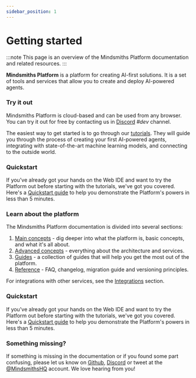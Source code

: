 ```yaml
---
sidebar_position: 1
---
```


# Getting started

:::note
This page is an overview of the Mindsmiths Platform documentation and related resources.
:::

**Mindsmiths Platform** is a platform for creating AI-first solutions.
It is a set of tools and services that allow you to create and deploy AI-powered agents.


### Try it out

Mindsmiths Platform is cloud-based and can be used from any browser. You can try it out for free
by contacting us in [Discord](https://discord.gg/mindsmiths) *#dev* channel.

The easiest way to get started is to go through our [tutorials](/docs/tutorials/getting-started).
They will guide you through the process of creating your first AI-powered agents, integrating with
state-of-the-art machine learning models, and connecting to the outside world.

### Quickstart

If you've already got your hands on the Web IDE and want to try the Platform out before starting with the tutorials, we've got you covered.
Here's a [Quickstart guide](/docs/platform/guides/quickstart) to help you demonstrate the Platform's powers in less than 5 minutes.

### Learn about the platform

The Mindsmiths Platform documentation is divided into several sections:

1. [Main concepts](/docs/platform/main-concepts/introduction) - dig deeper into what the platform is, basic concepts, and what it's all about.
2. [Advanced concepts](/docs/platform/advanced-concepts/project-structure) - everything about the architecture and services.
3. [Guides](/docs/platform/guides/service-creation) - a collection of guides that will help you get the most out of the platform.
4. [Reference](/docs/platform/reference/faq) - FAQ, changelog, migration guide and versioning principles.

For integrations with other services, see the [Integrations](/docs/integrations/getting-started) section.

### Quickstart

If you've already got your hands on the Web IDE and want to try the Platform out before starting with the tutorials, we've got you covered.
Here's a [Quickstart guide](/docs/platform/guides/quickstart) to help you demonstrate the Platform's powers in less than 5 minutes.

### Something missing?

If something is missing in the documentation or if you found some part confusing,
please let us know on [Github](https://github.com/mindsmiths/docs), [Discord](https://discord.gg/mindsmiths)
or tweet at the [@MindsmithsHQ](https://twitter.com/MindsmithsHQ) account. We love hearing from you!